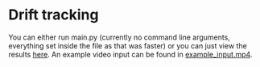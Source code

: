 # Drift tracking

You can either run main.py (currently no command line arguments, everything set inside the file as that was faster) or you can just view the results [here](./example_run.mp4). An example video input can be found in [example\_input.mp4](./example_input.mp4).
